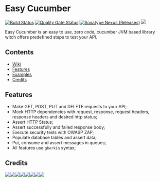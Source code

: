 # Easy Cucumber
[![Build Status](https://travis-ci.org/osvaldjr/easy-cucumber.svg?branch=master)](https://travis-ci.org/osvaldjr/easy-cucumber) [![Quality Gate Status](https://sonarcloud.io/api/project_badges/measure?project=io.github.osvaldjr%3Aeasy-cucumber-parent&metric=alert_status)](https://sonarcloud.io/dashboard?id=io.github.osvaldjr%3Aeasy-cucumber-parent) <a href="https://search.maven.org/artifact/io.github.osvaldjr/easy-cucumber-parent"><img alt="Sonatype Nexus (Releases)" src="https://img.shields.io/nexus/r/https/oss.sonatype.org/io.github.osvaldjr/easy-cucumber-parent.svg"></a> <a href="https://github.com/LVCarnevalli/javaclean"><img  src="https://img.shields.io/badge/used%20by-javaclean-green.svg"/></a>

Easy Cucumber is an easy to use, zero code, cucumber JVM based library witch offers predefined steps to test your API.

## Contents
- [Wiki](https://github.com/osvaldjr/easy-cucumber/wiki)
- [Features](https://github.com/osvaldjr/easy-cucumber#features)
- [Examples](https://github.com/osvaldjr/easy-cucumber/tree/master/examples)
- [Credits](https://github.com/osvaldjr/easy-cucumber#credits)

## Features
* Make GET, POST, PUT and DELETE requests to your API;
* Mock HTTP dependencies with request, response, request headers, response headers and desired http status;
* Assert HTTP Status;
* Assert successfully and failed response body;
* Execute security tests with OWASP ZAP;
* Populate database tables and assert data;
* Put, consume and assert messages in queues;
* All features use `gherkin` syntax;

## Credits
[![](https://sourcerer.io/fame/osvaldjr/osvaldjr/quick-starter-cucumber-component-test/images/0)](https://sourcerer.io/fame/osvaldjr/osvaldjr/quick-starter-cucumber-component-test/links/0)[![](https://sourcerer.io/fame/osvaldjr/osvaldjr/quick-starter-cucumber-component-test/images/1)](https://sourcerer.io/fame/osvaldjr/osvaldjr/quick-starter-cucumber-component-test/links/1)[![](https://sourcerer.io/fame/osvaldjr/osvaldjr/quick-starter-cucumber-component-test/images/2)](https://sourcerer.io/fame/osvaldjr/osvaldjr/quick-starter-cucumber-component-test/links/2)[![](https://sourcerer.io/fame/osvaldjr/osvaldjr/quick-starter-cucumber-component-test/images/3)](https://sourcerer.io/fame/osvaldjr/osvaldjr/quick-starter-cucumber-component-test/links/3)[![](https://sourcerer.io/fame/osvaldjr/osvaldjr/quick-starter-cucumber-component-test/images/4)](https://sourcerer.io/fame/osvaldjr/osvaldjr/quick-starter-cucumber-component-test/links/4)[![](https://sourcerer.io/fame/osvaldjr/osvaldjr/quick-starter-cucumber-component-test/images/5)](https://sourcerer.io/fame/osvaldjr/osvaldjr/quick-starter-cucumber-component-test/links/5)[![](https://sourcerer.io/fame/osvaldjr/osvaldjr/quick-starter-cucumber-component-test/images/6)](https://sourcerer.io/fame/osvaldjr/osvaldjr/quick-starter-cucumber-component-test/links/6)[![](https://sourcerer.io/fame/osvaldjr/osvaldjr/quick-starter-cucumber-component-test/images/7)](https://sourcerer.io/fame/osvaldjr/osvaldjr/quick-starter-cucumber-component-test/links/7)
